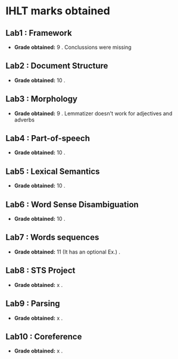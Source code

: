 # IHLT marks obtained

## Lab1 : Framework

* **Grade obtained:** 9 . Conclussions were missing

## Lab2 : Document Structure

* **Grade obtained:** 10 .

## Lab3 : Morphology

* **Grade obtained:** 9 . Lemmatizer doesn't work for adjectives and adverbs

## Lab4 : Part-of-speech

* **Grade obtained:** 10 . 

## Lab5 : Lexical Semantics

* **Grade obtained:** 10 . 

## Lab6 : Word Sense Disambiguation

* **Grade obtained:** 10 . 

## Lab7 : Words sequences

* **Grade obtained:** 11 (It has an optional Ex.) . 

## Lab8 : STS Project

* **Grade obtained:** x . 

## Lab9 : Parsing

* **Grade obtained:** x . 

## Lab10 : Coreference

* **Grade obtained:** x . 
